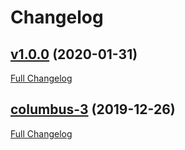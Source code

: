 # Changelog

## [v1.0.0](https://github.com/RyanHendricks/docker-terra/tree/v1.0.0) (2020-01-31)

[Full Changelog](https://github.com/RyanHendricks/docker-terra/compare/columbus-3...v1.0.0)

## [columbus-3](https://github.com/RyanHendricks/docker-terra/tree/columbus-3) (2019-12-26)

[Full Changelog](https://github.com/RyanHendricks/docker-terra/compare/4b6fe50a03427f59961d1c224608c741271f2fd2...columbus-3)

